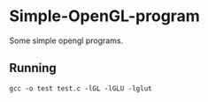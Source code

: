 # Simple-OpenGL-program
Some simple opengl programs.

## Running
```
gcc -o test test.c -lGL -lGLU -lglut
```



